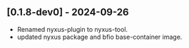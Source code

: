 ## [0.1.8-dev0] - 2024-09-26
- Renamed nyxus-plugin to nyxus-tool.
- updated nyxus package and bfio base-container image.
